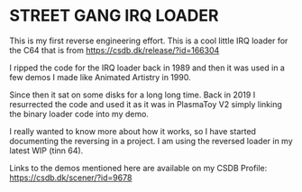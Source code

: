 # STREET GANG IRQ LOADER

This is my first reverse engineering effort. This is a cool little IRQ loader for the C64 that is from https://csdb.dk/release/?id=166304

I ripped the code for the IRQ loader back in 1989 and then it was used in a few demos I made like Animated Artistry in 1990. 

Since then it sat on some disks for a long long time. Back in 2019 I resurrected the code and used it as it was in PlasmaToy V2 simply linking the binary loader code into my demo. 

I really wanted to know more about how it works, so I have started documenting the reversing in a project. I am using the reversed loader in my latest WIP (tinn 64).


Links to the demos mentioned here are available on my CSDB Profile: https://csdb.dk/scener/?id=9678
